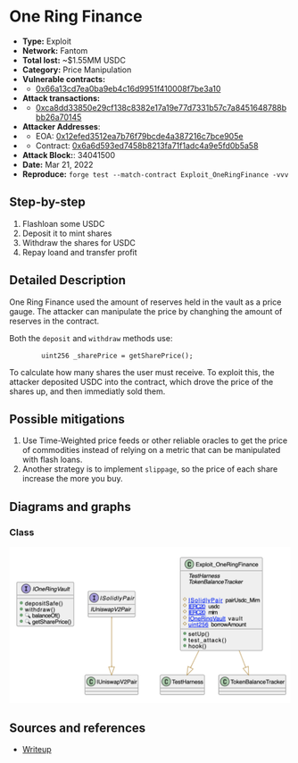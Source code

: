 # One Ring Finance
- **Type:** Exploit
- **Network:** Fantom 
- **Total lost:** ~$1.55MM USDC
- **Category:** Price Manipulation
- **Vulnerable contracts:**
- - [0x66a13cd7ea0ba9eb4c16d9951f410008f7be3a10](https://ftmscan.com/address/0x66a13cd7ea0ba9eb4c16d9951f410008f7be3a10)
- **Attack transactions:**
- - [0xca8dd33850e29cf138c8382e17a19e77d7331b57c7a8451648788bbb26a70145](https://ftmscan.com/tx/0xca8dd33850e29cf138c8382e17a19e77d7331b57c7a8451648788bbb26a70145)
- **Attacker Addresses**: 
- - EOA: [0x12efed3512ea7b76f79bcde4a387216c7bce905e](https://ftmscan.com/address/0x12efed3512ea7b76f79bcde4a387216c7bce905e)
- - Contract: [0x6a6d593ed7458b8213fa71f1adc4a9e5fd0b5a58](https://ftmscan.com/address/0x6a6d593ed7458b8213fa71f1adc4a9e5fd0b5a58)
- **Attack Block:**: 34041500 
- **Date:** Mar 21, 2022
- **Reproduce:** `forge test --match-contract Exploit_OneRingFinance -vvv`

## Step-by-step 
1. Flashloan some USDC
2. Deposit it to mint shares
3. Withdraw the shares for USDC
4. Repay loand and transfer profit

## Detailed Description

One Ring Finance used the amount of reserves held in the vault as a price gauge. The attacker can manipulate the price by changhing the amount of reserves in the contract.

Both the `deposit` and `withdraw` methods use:

``` solidity
        uint256 _sharePrice = getSharePrice();
```

To calculate how many shares the user must receive. To exploit this, the attacker deposited USDC into the contract, which drove the price of the shares up, and then immediatly sold them. 


## Possible mitigations

1. Use Time-Weighted price feeds or other reliable oracles to get the price of commodities instead of relying on a metric that can be manipulated with flash loans.
2. Another strategy is to implement `slippage`, so the price of each share increase the more you buy.

## Diagrams and graphs

### Class

![class](onering.png)

## Sources and references
- [Writeup]( https://medium.com/oneringfinance/onering-finance-exploit-post-mortem-after-oshare-hack-602a529db99b)
